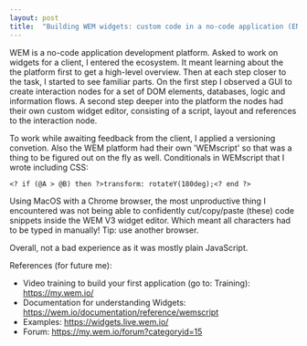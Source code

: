 ```yaml
---
layout: post
title:  "Building WEM widgets: custom code in a no-code application (EN)"
---
```


WEM is a no-code application development platform. Asked to work on widgets for a client, I entered the ecosystem. It meant learning about the the platform first to get a high-level overview. Then at each step closer to the task, I started to see familiar parts. On the first step I observed a GUI to create interaction nodes for a set of DOM elements, databases, logic and information flows. A second step deeper into the platform the nodes had their own custom widget editor, consisting of a script, layout and references to the interaction node.

To work while awaiting feedback from the client, I applied a versioning convetion. Also the WEM platform had their own 'WEMscript' so that was a thing to be figured out on the fly as well. Conditionals in WEMscript that I wrote including CSS:

`<? if (@A > @B) then ?>transform: rotateY(180deg);<? end ?>`

Using MacOS with a Chrome browser, the most unproductive thing I encountered was not being able to confidently cut/copy/paste (these) code snippets inside the WEM V3 widget editor. Which meant all characters had to be typed in manually! Tip: use another browser. 

Overall, not a bad experience as it was mostly plain JavaScript.

References (for future me):
- Video training to build your first application (go to: Training): <https://my.wem.io/>
- Documentation for understanding Widgets: <https://wem.io/documentation/reference/wemscript>
- Examples: <https://widgets.live.wem.io/>
- Forum: <https://my.wem.io/forum?categoryid=15>
